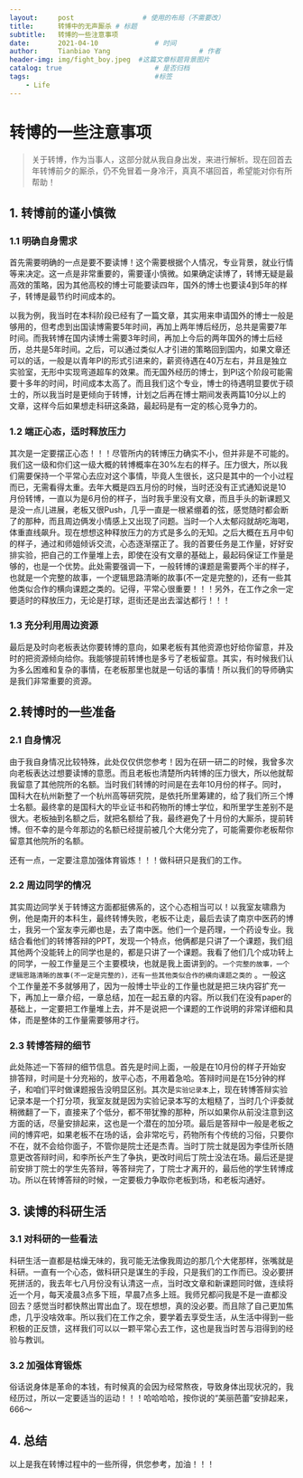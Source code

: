 ```yaml
---
layout:     post                 # 使用的布局（不需要改）
title:      转博中的无声厮杀 # 标题 
subtitle:   转博的一些注意事项
date:       2021-04-10              # 时间
author:     Tianbiao Yang                      # 作者
header-img: img/fight_boy.jpeg  #这篇文章标题背景图片
catalog: true                       # 是否归档
tags:                               #标签
    - Life
---
```

# 转博的一些注意事项

> 关于转博，作为当事人，这部分就从我自身出发，来进行解析。现在回首去年转博前夕的厮杀，仍不免冒着一身冷汗，真真不堪回首，希望能对你有所帮助！

## 1. 转博前的谨小慎微
### 1.1 明确自身需求
首先需要明确的一点是要不要读博！这个需要根据个人情况，专业背景，就业行情等来决定。这一点是非常重要的，需要谨小慎微。如果确定读博了，转博无疑是最高效的策略，因为其他高校的博士可能要读四年，国外的博士也要读4到5年的样子，转博是最节约时间成本的。

以我为例，我当时在本科阶段已经有了一篇文章，其实用来申请国外的博士一般是够用的，但考虑到出国读博需要5年时间，再加上两年博后经历，总共是需要7年时间。而我转博在国内读博士需要3年时间，再加上今后的两年国外的博士后经历，总共是5年时间。之后，可以通过类似人才引进的策略回到国内，如果文章还可以的话，一般是以青年PI的形式引进来的，薪资待遇在40万左右，并且是独立实验室，无形中实现弯道超车的效果。而无国外经历的博士，到PI这个阶段可能需要十多年的时间，时间成本太高了。而且我们这个专业，博士的待遇明显要优于硕士的，所以我当时是更倾向于转博，计划之后再在博士期间发表两篇10分以上的文章，这样今后如果想走科研这条路，最起码是有一定的核心竞争力的。

### 1.2 端正心态，适时释放压力
其次是一定要摆正心态！！！尽管所内的转博压力确实不小，但并非是不可能的。我们这一级和你们这一级大概的转博概率在30%左右的样子。压力很大，所以我们需要保持一个平常心去应对这个事情，毕竟人生很长，这只是其中的一个小过程而已，无需看得太重。去年大概是四五月份的时候，当时还没有正式通知说是10月份转博，一直以为是6月份的样子，当时我手里没有文章，而且手头的新课题又是没一点儿进展，老板又很Push，几乎一直是一根紧绷着的弦，感觉随时都会断了的那种，而且周边俩发小情感上又出现了问题。当时一个人太郁闷就胡吃海喝，体重直线飙升。现在想想这种释放压力的方式是多么的无知。之后大概在五月中旬的样子，通过和师姐倾诉交流，心态逐渐摆正了。我的首要任务是工作量，好好安排实验，把自己的工作量堆上去，即使在没有文章的基础上，最起码保证工作量是够的，也是一个优势。此处需要强调一下，一般转博的课题是需要两个半的样子，也就是一个完整的故事，一个逻辑思路清晰的故事(不一定是完整的)，还有一些其他类似合作的横向课题之类的。记得，平常心很重要！！！另外，在工作之余一定要适时的释放压力，无论是打球，逛街还是出去溜达都行！！！

### 1.3 充分利用周边资源

最后是及时向老板表达你要转博的意向，如果老板有其他资源也好给你留意，并及时的把资源倾向给你。我能够提前转博也是多亏了老板留意。其实，有时候我们认为多么困难和复杂的事情，在老板那里也就是一句话的事情！所以我们的导师确实是我们非常重要的资源。

## 2.转博时的一些准备
### 2.1 自身情况
由于我自身情况比较特殊，此处仅仅供您参考！因为在研一研二的时候，我曾多次向老板表达过想要读博的意愿。而且老板也清楚所内转博的压力很大，所以他就帮我留意了其他院所的名额。当时我们转博的时间是在去年10月份的样子。同时，国科大在杭州新整了一个杭州高等研究院，是依托所里筹建的，给了我们所三个博士名额。最终拿的是国科大的毕业证书和药物所的博士学位，和所里学生差别不是很大。老板抽到名额之后，就把名额给了我，最终避免了十月份的大厮杀，提前转博。但不幸的是今年那边的名额已经提前被几个大佬分完了，可能需要你老板帮你留意其他院所的名额。

还有一点，一定要注意加强体育锻炼！！！做科研只是我们的工作。
### 2.2 周边同学的情况
其实周边同学关于转博这方面都挺佛系的，这个心态相当可以！以我室友啸鼎为例，他是南开的本科生，最终转博失败，老板不让走，最后去读了南京中医药的博士，我另一个室友李元卿也是，去了南中医。他们一个是药理，一个药设专业。我结合看他们的转博答辩的PPT，发现一个特点，他俩都是只讲了一个课题，我们组其他两个没能转上的同学也是的，都是只讲了一个课题。我看了他们几个成功转上的同学，一般工作量是三个主要模块，也就是我上面讲到的。`一个完整的故事，一个逻辑思路清晰的故事(不一定是完整的)，还有一些其他类似合作的横向课题之类的`	。一般这个工作量差不多就够用了，因为一般博士毕业的工作量也就是把三块内容扩充一下，再加上一章介绍，一章总结，加在一起五章的内容。所以我们在没有paper的基础上，一定要把工作量堆上去，并不是说把一个课题的工作说明的非常详细和具体，而是整体的工作量需要够用才行。

### 2.3 转博答辩的细节
此处陈述一下答辩的细节信息。首先是时间上面，一般是在10月份的样子开始安排答辩，时间是十分充裕的，放平心态，不用着急哈。答辩时间是在15分钟的样子，和咱们平时做课题报告没明显区别。其次是`实验记录本`上，现在转博答辩实验记录本是一个打分项，我室友就是因为实验记录本写的太粗糙了，当时几个评委就稍微翻了一下，直接来了个低分，都不带犹豫的那种，所以如果你从前没注意到这方面的话，尽量安排起来，这也是一个潜在的加分项。最后是答辩中一般是老板之间的博弈吧，如果老板不在场的话，会非常吃亏，药物所有个传统的习俗，只要你不在，就不会给你面子，不管你是院士还是杰青。当时丁院士就是因为李佳所长随意更改答辩时间，和李所长产生了争执，更改时间后丁院士没法在场。最后还是提前安排丁院士的学生先答辩，等答辩完了，丁院士才离开的，最后他的学生转博成功。所以在转博答辩的时候，一定要极力争取你老板到场，和老板沟通好。

## 3. 读博的科研生活
### 3.1 对科研的一些看法
科研生活一直都是枯燥无味的，我可能无法像我周边的那几个大佬那样，张嘴就是科研。一直有一个心态，做科研只是谋生的手段，只是我们的工作而已。没必要拼死拼活的，我去年七八月份没有认清这一点，当时改文章和新课题同时做，连续将近一个月，每天凌晨3点多下班，早晨7点多上班。我师兄都问我是不是一直都没回去？感觉当时都快熬出胃出血了。现在想想，真的没必要。而且除了自己更加焦虑，几乎没啥效率。所以我们在工作之余，要学着去享受生活，从生活中得到一些积极的正反馈，这样我们可以以一颗平常心去工作，这也是我当时苦与泪得到的经验与教训。

### 3.2 加强体育锻炼
俗话说身体是革命的本钱，有时候真的会因为经常熬夜，导致身体出现状况的，我经历过，所以一定要适当的运动！！！哈哈哈哈，按你说的“美丽芭蕾”安排起来，666～


## 4. 总结
以上是我在转博过程中的一些所得，供您参考，加油！！！




